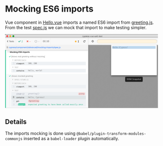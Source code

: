 # Mocking ES6 imports

Vue component in [Hello.vue](Hello.vue) imports a named ES6 import from [greeting.js](greeting.js). From the test [spec.js](spec.js) we can mock that import to make testing simpler.

![Test with mocking and without](images/mocking.png)

## Details

The imports mocking is done using `@babel/plugin-transform-modules-commonjs` inserted as a `babel-loader` plugin automatically.
